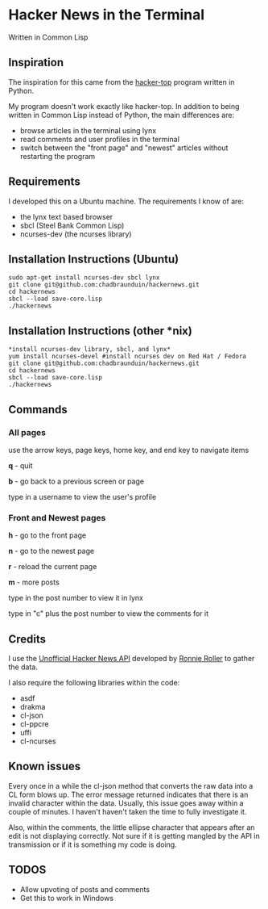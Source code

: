 # Hacker News in the Terminal

Written in Common Lisp

## Inspiration
The inspiration for this came from the [hacker-top](http://www.catonmat.net/blog/follow-hacker-news-from-the-console/) program written in Python.

My program doesn't work exactly like hacker-top. In addition to being written in Common Lisp instead of Python, the main differences are:

* browse articles in the terminal using lynx
* read comments and user profiles in the terminal
* switch between the "front page" and "newest" articles without restarting the program

## Requirements
I developed this on a Ubuntu machine. The requirements I know of are:

* the lynx text based browser
* sbcl (Steel Bank Common Lisp)
* ncurses-dev (the ncurses library)

## Installation Instructions (Ubuntu)
    sudo apt-get install ncurses-dev sbcl lynx
    git clone git@github.com:chadbraunduin/hackernews.git
    cd hackernews
    sbcl --load save-core.lisp
    ./hackernews

## Installation Instructions (other *nix)
    *install ncurses-dev library, sbcl, and lynx*
    yum install ncurses-devel #install ncurses dev on Red Hat / Fedora
    git clone git@github.com:chadbraunduin/hackernews.git
    cd hackernews
    sbcl --load save-core.lisp
    ./hackernews

## Commands
### All pages
use the arrow keys, page keys, home key, and end key to navigate items

**q** - quit

**b** - go back to a previous screen or page

type in a username to view the user's profile

### Front and Newest pages
**h** - go to the front page

**n** - go to the newest page

**r** - reload the current page

**m** - more posts

type in the post number to view it in lynx

type in "c" plus the post number to view the comments for it

## Credits
I use the [Unofficial Hacker News API](http://api.ihackernews.com/) developed by [Ronnie Roller](http://ronnieroller.com/) to gather the data.

I also require the following libraries within the code:

* asdf
* drakma
* cl-json
* cl-ppcre
* uffi
* cl-ncurses

## Known issues
Every once in a while the cl-json method that converts the raw data into a CL form blows up. The error message returned indicates that there is an invalid character within the data. Usually, this issue goes away within a couple of minutes. I haven't haven't taken the time to fully investigate it.

Also, within the comments, the little ellipse character that appears after an edit is not displaying correctly. Not sure if it is getting mangled by the API in transmission or if it is something my code is doing.

## TODOS
* Allow upvoting of posts and comments
* Get this to work in Windows
